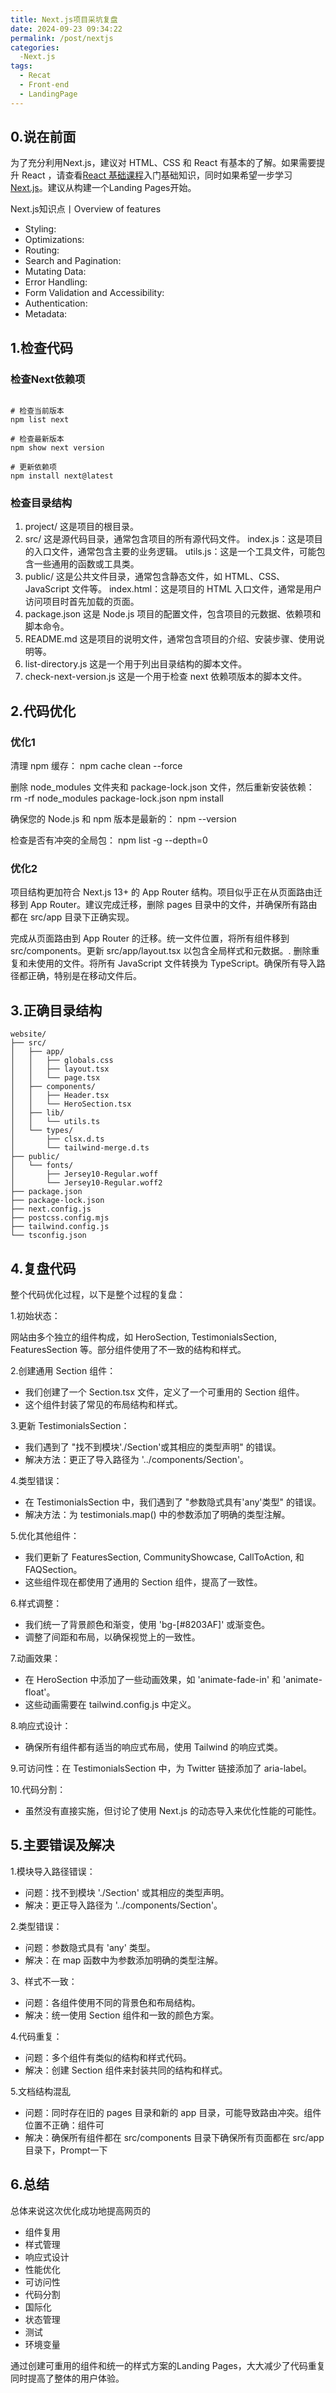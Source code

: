 ```yaml
---
title: Next.js项目采坑复盘
date: 2024-09-23 09:34:22
permalink: /post/nextjs
categories:
  -Next.js
tags:
  - Recat
  - Front-end
  - LandingPage
---
```


## 0.说在前面

为了充分利用Next.js，建议对 HTML、CSS 和 React 有基本的了解。如果需要提升 React ，请查看[React 基础课程](https://nextjs.org/learn/react-foundations)入门基础知识，同时如果希望一步学习[ Next.js](https://nextjs.org/learn/dashboard-app)。建议从构建一个Landing Pages开始。

Next.js知识点丨Overview of features

- Styling: 
- Optimizations: 
- Routing: 
- Search and Pagination: 
- Mutating Data: 
- Error Handling: 
- Form Validation and Accessibility:
- Authentication: 
- Metadata: 

## 1.检查代码



### 检查Next依赖项

```

# 检查当前版本
npm list next

# 检查最新版本
npm show next version

# 更新依赖项
npm install next@latest

```

### 检查目录结构
1. project/
    这是项目的根目录。
2. src/
    这是源代码目录，通常包含项目的所有源代码文件。
    index.js：这是项目的入口文件，通常包含主要的业务逻辑。
    utils.js：这是一个工具文件，可能包含一些通用的函数或工具类。
3. public/
    这是公共文件目录，通常包含静态文件，如 HTML、CSS、JavaScript 文件等。
    index.html：这是项目的 HTML 入口文件，通常是用户访问项目时首先加载的页面。
4. package.json
    这是 Node.js 项目的配置文件，包含项目的元数据、依赖项和脚本命令。
5. README.md
    这是项目的说明文件，通常包含项目的介绍、安装步骤、使用说明等。
6. list-directory.js
    这是一个用于列出目录结构的脚本文件。
7. check-next-version.js
    这是一个用于检查 next 依赖项版本的脚本文件。


## 2.代码优化

###  优化1

清理 npm 缓存：
npm cache clean --force

删除 node_modules 文件夹和 package-lock.json 文件，然后重新安装依赖：
rm -rf node_modules package-lock.json
npm install

确保您的 Node.js 和 npm 版本是最新的：
npm --version

检查是否有冲突的全局包：
npm list -g --depth=0

### 优化2

项目结构更加符合 Next.js 13+ 的 App Router 结构。项目似乎正在从页面路由迁移到 App Router。建议完成迁移，删除 pages 目录中的文件，并确保所有路由都在 src/app 目录下正确实现。


完成从页面路由到 App Router 的迁移。统一文件位置，将所有组件移到 src/components。更新 src/app/layout.tsx 以包含全局样式和元数据。. 删除重复和未使用的文件。将所有 JavaScript 文件转换为 TypeScript。确保所有导入路径都正确，特别是在移动文件后。

## 3.正确目录结构

```
website/
├── src/
│   ├── app/
│   │   ├── globals.css
│   │   ├── layout.tsx
│   │   └── page.tsx
│   ├── components/
│   │   ├── Header.tsx
│   │   └── HeroSection.tsx
│   ├── lib/
│   │   └── utils.ts
│   └── types/
│       ├── clsx.d.ts
│       └── tailwind-merge.d.ts
├── public/
│   └── fonts/
│       ├── Jersey10-Regular.woff
│       └── Jersey10-Regular.woff2
├── package.json
├── package-lock.json
├── next.config.js
├── postcss.config.mjs
├── tailwind.config.js
└── tsconfig.json
```



## 4.复盘代码

整个代码优化过程，以下是整个过程的复盘：

1.初始状态：

网站由多个独立的组件构成，如 HeroSection, TestimonialsSection, FeaturesSection 等。部分组件使用了不一致的结构和样式。

2.创建通用 Section 组件：

- 我们创建了一个 Section.tsx 文件，定义了一个可重用的 Section 组件。
- 这个组件封装了常见的布局结构和样式。

3.更新 TestimonialsSection：

- 我们遇到了 "找不到模块'./Section'或其相应的类型声明" 的错误。
- 解决方法：更正了导入路径为 '../components/Section'。

4.类型错误：

- 在 TestimonialsSection 中，我们遇到了 "参数隐式具有'any'类型" 的错误。
- 解决方法：为 testimonials.map() 中的参数添加了明确的类型注解。

5.优化其他组件：

- 我们更新了 FeaturesSection, CommunityShowcase, CallToAction, 和 FAQSection。
- 这些组件现在都使用了通用的 Section 组件，提高了一致性。

6.样式调整：
- 我们统一了背景颜色和渐变，使用 'bg-[#8203AF]' 或渐变色。
- 调整了间距和布局，以确保视觉上的一致性。

7.动画效果：
- 在 HeroSection 中添加了一些动画效果，如 'animate-fade-in' 和 'animate-float'。
- 这些动画需要在 tailwind.config.js 中定义。

8.响应式设计：
- 确保所有组件都有适当的响应式布局，使用 Tailwind 的响应式类。

9.可访问性：在 TestimonialsSection 中，为 Twitter 链接添加了 aria-label。

10.代码分割：

- 虽然没有直接实施，但讨论了使用 Next.js 的动态导入来优化性能的可能性。

## 5.主要错误及解决

1.模块导入路径错误：

- 问题：找不到模块 './Section' 或其相应的类型声明。
- 解决：更正导入路径为 '../components/Section'。

2.类型错误：

- 问题：参数隐式具有 'any' 类型。
- 解决：在 map 函数中为参数添加明确的类型注解。

3、样式不一致：

- 问题：各组件使用不同的背景色和布局结构。
- 解决：统一使用 Section 组件和一致的颜色方案。

4.代码重复：
- 问题：多个组件有类似的结构和样式代码。
- 解决：创建 Section 组件来封装共同的结构和样式。

5.文档结构混乱

- 问题：同时存在旧的 pages 目录和新的 app 目录，可能导致路由冲突。组件位置不正确：组件可
- 解决：确保所有组件都在 src/components 目录下确保所有页面都在 src/app 目录下，Prompt一下

## 6.总结

总体来说这次优化成功地提高网页的

- 组件复用
- 样式管理
- 响应式设计
- 性能优化
- 可访问性
- 代码分割
- 国际化
- 状态管理
- 测试
- 环境变量

通过创建可重用的组件和统一的样式方案的Landing Pages，大大减少了代码重复同时提高了整体的用户体验。

